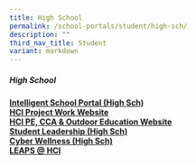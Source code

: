 ```yaml
---
title: High School
permalink: /school-portals/student/high-sch/
description: ""
third_nav_title: Student
variant: markdown
---
```

##### High School

**[Intelligent School Portal (High Sch)](https://isphs.hci.edu.sg/)**<br>
**[HCI Project Work Website](https://sites.google.com/hci.edu.sg/hs-pw/home)** <br>
**[HCI PE, CCA &amp; Outdoor Education Website](https://sites.google.com/hci.edu.sg/hs-pecca/home)**<br>
**[Student Leadership (High Sch)](https://sites.google.com/hci.edu.sg/student-leadership-hs/)**<br>
**[Cyber Wellness (High Sch)](https://sites.google.com/hci.edu.sg/cyber-wellness-hs/)**<br>
**[LEAPS @ HCI](https://sites.google.com/hci.edu.sg/leaps-hs/)**